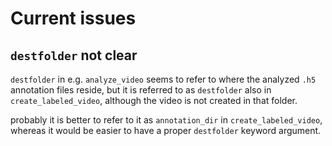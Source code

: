 # Current issues

## `destfolder` not clear

`destfolder` in e.g. `analyze_video` seems to refer to where the analyzed `.h5` annotation files reside, but it is referred to as `destfolder` also in `create_labeled_video`, although the video is not created in that folder.

probably it is better to refer to it as `annotation_dir` in `create_labeled_video`, whereas it would be easier to have a proper `destfolder` keyword argument.

